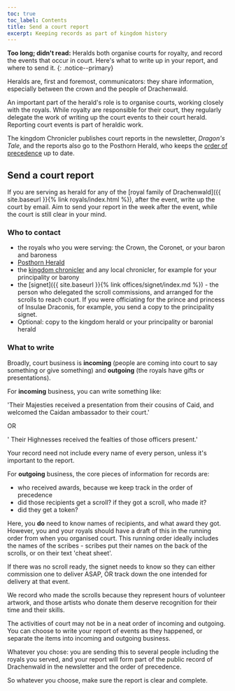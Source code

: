 ```yaml
---
toc: true
toc_label: Contents
title: Send a court report
excerpt: Keeping records as part of kingdom history
---
```


__Too long; didn't read:__  Heralds both organise courts for royalty, and record the events that occur in court. Here's what to write up in your report, and where to send it.
{: .notice--primary}

Heralds are, first and foremost, communicators: they share information, especially between the crown and the people of Drachenwald.  

An important part of the herald's role is to organise courts, working closely with the royals. While royalty are responsible for their court, they regularly delegate the work of writing up the court events to their court herald. Reporting court events is part of heraldic work.  

The kingdom Chronicler publishes court reports in the newsletter, *Dragon's Tale*, and the reports also go to the Posthorn Herald, who keeps the [order of precedence](http://op.drachenwald.sca.org) up to date.  

## Send a court report

If you are serving as herald for any of the [royal family of Drachenwald]({{ site.baseurl }}{% link royals/index.html %}), after the event, write up the court by email.  Aim to send your report in the week after the event, while the court is still clear in your mind. 

### Who to contact

* the royals who you were serving: the Crown, the Coronet, or your baron and baroness  
* [Posthorn Herald](posthorn@drachenwald.sca.org)  
* the [kingdom chronicler](chronicler@drachenwald.sca.org) and any local chronicler, for example for your principality or barony  
* the [signet]({{ site.baseurl }}{% link offices/signet/index.md %}) - the person who delegated the scroll commissions, and arranged for the scrolls to reach court. If you were officiating for the prince and princess of Insulae Draconis, for example, you send a copy to the principality signet.
* Optional: copy to the kingdom herald or your principality or baronial herald

### What to write

Broadly, court business is **incoming** (people are coming into court to say something or give something) and **outgoing** (the royals have gifts or presentations).  

For **incoming** business, you can write something like:  

'Their Majesties received a presentation from their cousins of Caid, and welcomed the Caidan ambassador to their court.'  

OR

' Their Highnesses received the fealties of those officers present.'  

Your record need not include every name of every person, unless it's important to the report.

For **outgoing** business, the core pieces of information for records are:
* who received awards, because we keep track in the order of precedence
* did those recipients get a scroll? if they got a scroll, who made it? 
* did they get a token?

Here, you **do** need to know names of recipients, and what award they got. However, you and your royals should have a draft of this in the running order from when you organised court. This running order ideally includes the names of the scribes - scribes put their names on the back of the scrolls, or on their text 'cheat sheet'.

If there was no scroll ready, the signet needs to know so they can either commission one to deliver ASAP, OR track down the one intended for delivery at that event. 

We record who made the scrolls because they represent hours of volunteer artwork, and those artists who donate them deserve recognition for their time and their skills. 

The activities of court may not be in a neat order of incoming and outgoing. You can choose to write your report of events as they happened, or separate the items into incoming and outgoing business. 

Whatever you chose: you are sending this to several people including the royals you served, and your report will form part of the public record of Drachenwald in the newsletter and the order of precedence. 

So whatever you choose, make sure the report is clear and complete. 